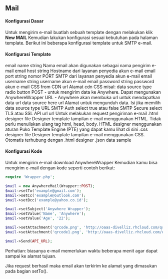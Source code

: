 ## Mail

#### Konfigurasi Dasar

Untuk mengirim e-mail buatlah sebuah template dengan melakukan klik **New MAIL** 
Kemudian lakukan konfigurasi sesuai kebutuhan pada halaman template. 
Berikut ini beberapa konfigurasi template untuk SMTP e-mail.

#### Konfigurasi Template

email name	string	Nama email akan digunakan sebagai nama pengirim e-mail
email host	string	Hostname dari layanan penyedia akun e-mail
email port	string	nomor PORT SMTP dari layanan penyedia akun e-mail
email username	string	username akun e-mail
email password	string	password akun e-mail
CSS from CDN	url	Alamat cdn CSS misal: <link href="http://example.com/assets/global/css/bootstrap.css" rel="stylesheet">
data source type	radio button	POST - untuk mengirim data ke Anywhere. Dapat mengunakan AnywhereWrapper
URL - Anywhere akan membuka url untuk mendapatkan data
url data source here	url	Alamat untuk mengunduh data. Isi jika memilih data source type URL
SMTP Auth	select	true atau false
SMTP Secure	select	TLS atau SSL
API url	url	Untuk melakukan request pengiriman e-mail
.html designer	file	Designer template tampilan e-mail menggunakan HTML. Tidak perlu menuliskan ulang tag html, head, body. HTML designer menggunakan aturan Puko Template Engine (PTE) yang dapat kamu lihat di sini
.css designer	file	Designer template tampilan e-mail menggunakan CSS. Otomatis terhubung dengan .html designer
.json data sample

#### Konfigurasi Kode

Untuk mengirim e-mail download AnywhereWrapper Kemudian kamu bisa mengirim e-mail dengan kode seperti contoh berikut:

```php
require 'Wrapper.php';

$mail = new AnywhereMail(Wrapper::POST);
$mail->setTo('example@gmail.com');
$mail->setCc('example@outlook.com');
$mail->setBcc('example@yahoo.co.id');

$mail->setSubject('Anywhere Wrapper');
$mail->setValue('Name', 'Anywhere');
$mail->setValue('Age', '22');

$mail->setAttachment('qrcode.png', 'http://oaas-divelliz.rhcloud.com/qr/render?data=admin@example.co.id');
$mail->setAttachment('qrcode1.png', 'http://oaas-divelliz.rhcloud.com/qr/render?data=developer@example.co.id');

$mail->Send(API_URL);
```

Perhatian: biasanya e-mail memerlukan waktu beberapa menit agar dapat sampai ke alamat tujuan.

Jika request berhasil maka email akan terkirim ke alamat yang dimasukan pada bagian setTo().
